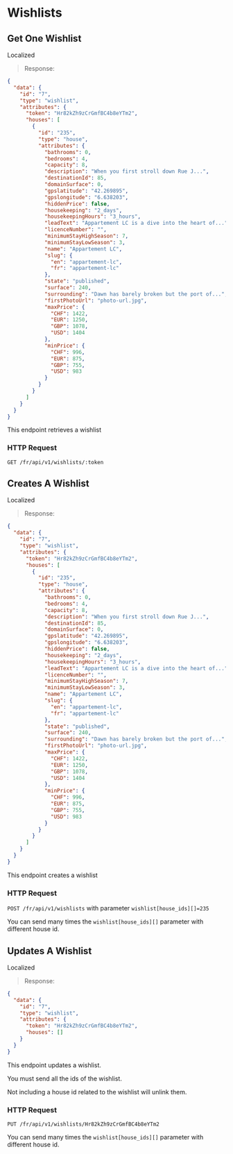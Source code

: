 # Wishlists

## Get One Wishlist
<span class='badge badge-green'>Localized</span>

> Response:

```json
{
  "data": {
    "id": "7",
    "type": "wishlist",
    "attributes": {
      "token": "Hr82kZh9zCrGmfBC4b8eYTm2",
      "houses": [
        {
          "id": "235",
          "type": "house",
          "attributes": {
            "bathrooms": 0,
            "bedrooms": 4,
            "capacity": 8,
            "description": "When you first stroll down Rue J...",
            "destinationId": 85,
            "domainSurface": 0,
            "gpslatitude": "42.269895",
            "gpslongitude": "6.638203",
            "hiddenPrice": false,
            "housekeeping": "2_days",
            "housekeepingHours": "3_hours",
            "leadText": "Appartement LC is a dive into the heart of...",
            "licenceNumber": "",
            "minimumStayHighSeason": 7,
            "minimumStayLowSeason": 3,
            "name": "Appartement LC",
            "slug": {
              "en": "appartement-lc",
              "fr": "appartement-lc"
            },
            "state": "published",
            "surface": 240,
            "surrounding": "Dawn has barely broken but the port of...",
            "firstPhotoUrl": "photo-url.jpg",
            "maxPrice": {
              "CHF": 1422,
              "EUR": 1250,
              "GBP": 1078,
              "USD": 1404
            },
            "minPrice": {
              "CHF": 996,
              "EUR": 875,
              "GBP": 755,
              "USD": 983
            }
          }
        }
      ]
    }
  }
}
```

This endpoint retrieves a wishlist

### HTTP Request

`GET /fr/api/v1/wishlists/:token`

## Creates A Wishlist
<span class='badge badge-green'>Localized</span>

> Response:

```json
{
  "data": {
    "id": "7",
    "type": "wishlist",
    "attributes": {
      "token": "Hr82kZh9zCrGmfBC4b8eYTm2",
      "houses": [
        {
          "id": "235",
          "type": "house",
          "attributes": {
            "bathrooms": 0,
            "bedrooms": 4,
            "capacity": 8,
            "description": "When you first stroll down Rue J...",
            "destinationId": 85,
            "domainSurface": 0,
            "gpslatitude": "42.269895",
            "gpslongitude": "6.638203",
            "hiddenPrice": false,
            "housekeeping": "2_days",
            "housekeepingHours": "3_hours",
            "leadText": "Appartement LC is a dive into the heart of...",
            "licenceNumber": "",
            "minimumStayHighSeason": 7,
            "minimumStayLowSeason": 3,
            "name": "Appartement LC",
            "slug": {
              "en": "appartement-lc",
              "fr": "appartement-lc"
            },
            "state": "published",
            "surface": 240,
            "surrounding": "Dawn has barely broken but the port of...",
            "firstPhotoUrl": "photo-url.jpg",
            "maxPrice": {
              "CHF": 1422,
              "EUR": 1250,
              "GBP": 1078,
              "USD": 1404
            },
            "minPrice": {
              "CHF": 996,
              "EUR": 875,
              "GBP": 755,
              "USD": 983
            }
          }
        }
      ]
    }
  }
}
```

This endpoint creates a wishlist

### HTTP Request

`POST /fr/api/v1/wishlists`
with parameter
`wishlist[house_ids][]=235`

You can send many times the `wishlist[house_ids][]` parameter with different house id.

## Updates A Wishlist
<span class='badge badge-green'>Localized</span>

> Response:

```json
{
  "data": {
    "id": "7",
    "type": "wishlist",
    "attributes": {
      "token": "Hr82kZh9zCrGmfBC4b8eYTm2",
      "houses": []
    }
  }
}
```

This endpoint updates a wishlist.


You must send all the ids of the wishlist.

Not including a house id related to the wishlist will unlink them.

### HTTP Request

`PUT /fr/api/v1/wishlists/Hr82kZh9zCrGmfBC4b8eYTm2`

You can send many times the `wishlist[house_ids][]` parameter with different house id.
